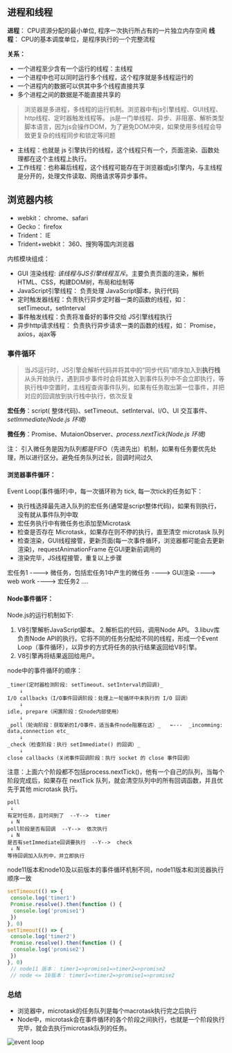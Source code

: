 ## 进程和线程
**进程**： CPU资源分配的最小单位, 程序一次执行所占有的一片独立内存空间
**线程**： CPU的基本调度单位，是程序执行的一个完整流程

**关系：**
* 一个进程至少含有一个运行的线程：主线程
* 一个进程中也可以同时运行多个线程，这个程序就是多线程运行的
* 一个进程内的数据可以供其中多个线程直接共享
* 多个进程之间的数据是不能直接共享的

> 浏览器是多进程，多线程的运行机制。浏览器中有js引擎线程、GUI线程、http线程、定时器触发线程等。 js是一门单线程、异步、非阻塞、解析类型脚本语言，因为js会操作DOM，为了避免DOM冲突，如果使用多线程会导致更复杂的线程同步和锁定等问题

* 主线程：也就是 js 引擎执行的线程，这个线程只有一个，页面渲染、函数处理都在这个主线程上执行。
* 工作线程：也称幕后线程，这个线程可能存在于浏览器或js引擎内，与主线程是分开的，处理文件读取、网络请求等异步事件。
## 浏览器内核
- webkit： chrome、safari
- Gecko： firefox
- Trident： IE
- Trident+webkit： 360、搜狗等国内浏览器

内核模块组成：
  - GUI 渲染线程: _该线程与JS引擎线程互斥_。主要负责页面的渲染，解析HTML、CSS，构建DOM树，布局和绘制等
  - JavaScript引擎线程： 负责处理 JavaScript脚本，执行代码
  - 定时触发器线程：负责执行异步定时器一类的函数的线程，如： setTimeout，setInterval
  - 事件触发线程：负责将准备好的事件交给 JS引擎线程执行
  - 异步http请求线程： 负责执行异步请求一类的函数的线程，如： Promise，axios，ajax等

### 事件循环
> 当JS运行时，JS引擎会解析代码并将其中的“同步代码”顺序加入到**执行栈**从头开始执行，遇到异步事件时会将其放入到事件队列中不会立即执行，等执行栈中空置时，主线程查询事件队列，如果有任务取出第一位事件，并把对应的回调放到执行栈中执行，依次反复

**宏任务**：script( 整体代码)、setTimeout、setInterval、I/O、UI 交互事件、_setImmediate(Node.js 环境)_

**微任务**：Promise、MutaionObserver、_process.nextTick(Node.js 环境)_

注： 引入微任务是因为队列都是FIFO（先进先出）机制，如果有任务要优先处理，所以进行区分。避免任务队列过长，回调时间过久

#### 浏览器事件循环：
Event Loop(事件循环)中，每一次循环称为 tick, 每一次tick的任务如下：
* 执行栈选择最先进入队列的宏任务(通常是script整体代码)，如果有则执行，没有就从事件队列中取
* 宏任务执行中有微任务也添加至Microtask
* 检查是否存在 Microtask，如果存在则不停的执行，直至清空 microtask 队列
* 检查渲染，GUI线程接管，更新页面(每一次事件循环，浏览器都可能会去更新渲染)，requestAnimationFrame 在GUI更新前调用的
* 渲染完毕，JS线程接管，重复以上步骤

宏任务1 ---->  微任务，包括宏任务1中产生的微任务 ---->  GUI渲染  ----> web work  ---->  宏任务2 ....

#### Node事件循环：
Node.js的运行机制如下:
 1. V8引擎解析JavaScript脚本。
 2.解析后的代码，调用Node API。
 3.libuv库负责Node API的执行。它将不同的任务分配给不同的线程，形成一个Event Loop（事件循环），以异步的方式将任务的执行结果返回给V8引擎。
 4. V8引擎再将结果返回给用户。
    
node中的事件循环的顺序：

    _timer(定时器检测阶段: setTimeout、setInterval的回调)_
        ↓
    I/O callbacks（I/O事件回调阶段：处理上一轮循环中未执行的 I/O 回调）
        ↓
    idle, prepare（闲置阶段：仅node内部使用）
        ↓
    _poll（轮询阶段：获取新的I/O事件，适当条件node阻塞在这）_   ←---  _incomming: data,connection etc_
        ↓
    _check（检查阶段：执行 setImmediate() 的回调）_
        ↓
    close callbacks（关闭事件回调阶段：执行 socket 的 close 事件回调）
注意：上面六个阶段都不包括process.nextTick()，他有一个自己的队列，当每个阶段完成后，如果存在 nextTick 队列，就会清空队列中的所有回调函数，并且优先于其他 microtask 执行。

    poll
     ↓
    有定时任务，且时间到了  --Y-->  timer
     ↓ N 
    poll阶段是否有回调  --Y-->  依次执行
     ↓ N
    是否有setImmediate回调要执行  --Y-->  check
     ↓ N
    等待回调加入队列中，并立即执行

node11版本和node10及以前版本的事件循环机制不同，node11版本和浏览器执行顺序一致
   ```javascript
   setTimeout(() => {
    console.log('timer1')
    Promise.resolve().then(function () {
     console.log('promise1')
    })
   }, 0)
   setTimeout(() => {
    console.log('timer2')
    Promise.resolve().then(function () {
     console.log('promise2')
    })
   }, 0)
    // node11 版本： timer1=>promise1=>timer2=>promise2
    // node <= 10版本： timer1=>timer2=>promise1=>promise2
   ```

### 总结
- 浏览器中，microtask的任务队列是每个macrotask执行完之后执行
- Node中，microtask会在事件循环的各个阶段之间执行，也就是一个阶段执行完毕，就会去执行microtask队列的任务。

![event loop](https://user-gold-cdn.xitu.io/2019/1/12/16841bad1cda741f?imageView2/0/w/1280/h/960/format/webp/ignore-error/1)

